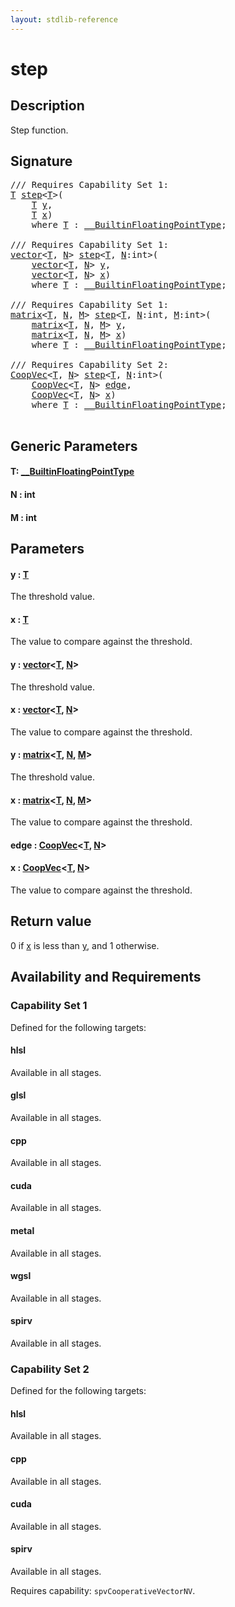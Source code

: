 ```yaml
---
layout: stdlib-reference
---
```


# step

## Description

Step function.



## Signature 

<pre>
/// Requires Capability Set 1:
<a href="step.md#typeparam-T" class="code_type">T</a> <a href="step.md">step</a>&lt;<a href="step.md#typeparam-T" class="code_type">T</a>&gt;(
    <a href="step.md#typeparam-T" class="code_type">T</a> <a href="step.md#decl-y" class="code_param">y</a>,
    <a href="step.md#typeparam-T" class="code_type">T</a> <a href="step.md#decl-x" class="code_param">x</a>)
    <span class='code_keyword'>where</span> <a href="step.md#typeparam-T" class="code_type">T</a> : <a href="../interfaces/0_builtinfloatingpointtype-029hm/index.md" class="code_type">__BuiltinFloatingPointType</a>;

/// Requires Capability Set 1:
<a href="../types/vector/index.md" class="code_type">vector</a>&lt;<a href="step.md#typeparam-T" class="code_type">T</a>, <a href="step.md#decl-N" class="code_var">N</a>&gt; <a href="step.md">step</a>&lt;<a href="step.md#typeparam-T" class="code_type">T</a>, <a href="step.md#decl-N" class="code_var">N</a>:<span class="code_keyword">int</span>&gt;(
    <a href="../types/vector/index.md" class="code_type">vector</a>&lt;<a href="step.md#typeparam-T" class="code_type">T</a>, <a href="step.md#decl-N" class="code_var">N</a>&gt; <a href="step.md#decl-y" class="code_param">y</a>,
    <a href="../types/vector/index.md" class="code_type">vector</a>&lt;<a href="step.md#typeparam-T" class="code_type">T</a>, <a href="step.md#decl-N" class="code_var">N</a>&gt; <a href="step.md#decl-x" class="code_param">x</a>)
    <span class='code_keyword'>where</span> <a href="step.md#typeparam-T" class="code_type">T</a> : <a href="../interfaces/0_builtinfloatingpointtype-029hm/index.md" class="code_type">__BuiltinFloatingPointType</a>;

/// Requires Capability Set 1:
<a href="../types/matrix/index.md" class="code_type">matrix</a>&lt;<a href="step.md#typeparam-T" class="code_type">T</a>, <a href="step.md#decl-N" class="code_var">N</a>, <a href="step.md#decl-M" class="code_var">M</a>&gt; <a href="step.md">step</a>&lt;<a href="step.md#typeparam-T" class="code_type">T</a>, <a href="step.md#decl-N" class="code_var">N</a>:<span class="code_keyword">int</span>, <a href="step.md#decl-M" class="code_var">M</a>:<span class="code_keyword">int</span>&gt;(
    <a href="../types/matrix/index.md" class="code_type">matrix</a>&lt;<a href="step.md#typeparam-T" class="code_type">T</a>, <a href="step.md#decl-N" class="code_var">N</a>, <a href="step.md#decl-M" class="code_var">M</a>&gt; <a href="step.md#decl-y" class="code_param">y</a>,
    <a href="../types/matrix/index.md" class="code_type">matrix</a>&lt;<a href="step.md#typeparam-T" class="code_type">T</a>, <a href="step.md#decl-N" class="code_var">N</a>, <a href="step.md#decl-M" class="code_var">M</a>&gt; <a href="step.md#decl-x" class="code_param">x</a>)
    <span class='code_keyword'>where</span> <a href="step.md#typeparam-T" class="code_type">T</a> : <a href="../interfaces/0_builtinfloatingpointtype-029hm/index.md" class="code_type">__BuiltinFloatingPointType</a>;

/// Requires Capability Set 2:
<a href="../types/coopvec-04/index.md" class="code_type">CoopVec</a>&lt;<a href="step.md#typeparam-T" class="code_type">T</a>, <a href="step.md#decl-N" class="code_var">N</a>&gt; <a href="step.md">step</a>&lt;<a href="step.md#typeparam-T" class="code_type">T</a>, <a href="step.md#decl-N" class="code_var">N</a>:<span class="code_keyword">int</span>&gt;(
    <a href="../types/coopvec-04/index.md" class="code_type">CoopVec</a>&lt;<a href="step.md#typeparam-T" class="code_type">T</a>, <a href="step.md#decl-N" class="code_var">N</a>&gt; <a href="step.md#decl-edge" class="code_param">edge</a>,
    <a href="../types/coopvec-04/index.md" class="code_type">CoopVec</a>&lt;<a href="step.md#typeparam-T" class="code_type">T</a>, <a href="step.md#decl-N" class="code_var">N</a>&gt; <a href="step.md#decl-x" class="code_param">x</a>)
    <span class='code_keyword'>where</span> <a href="step.md#typeparam-T" class="code_type">T</a> : <a href="../interfaces/0_builtinfloatingpointtype-029hm/index.md" class="code_type">__BuiltinFloatingPointType</a>;

</pre>

## Generic Parameters

####  <a id="typeparam-T"></a>T: [\_\_BuiltinFloatingPointType](../interfaces/0_builtinfloatingpointtype-029hm/index.md)
####  <a id="decl-N"></a>N  : int
####  <a id="decl-M"></a>M  : int

## Parameters

####  <a id="decl-y"></a>y  : [T](step.md#typeparam-T)
The threshold value.

####  <a id="decl-x"></a>x  : [T](step.md#typeparam-T)
The value to compare against the threshold.

####  <a id="decl-y"></a>y  : [vector](../types/vector/index.md)\<[T](../types/vector/index.md#typeparam-T), [N](../types/vector/index.md#decl-N)\>
The threshold value.

####  <a id="decl-x"></a>x  : [vector](../types/vector/index.md)\<[T](../types/vector/index.md#typeparam-T), [N](../types/vector/index.md#decl-N)\>
The value to compare against the threshold.

####  <a id="decl-y"></a>y  : [matrix](../types/matrix/index.md)\<[T](../types/matrix/t-0.md), [N](../types/matrix/index.md#decl-N), [M](../types/matrix/index.md#decl-M)\>
The threshold value.

####  <a id="decl-x"></a>x  : [matrix](../types/matrix/index.md)\<[T](../types/matrix/t-0.md), [N](../types/matrix/index.md#decl-N), [M](../types/matrix/index.md#decl-M)\>
The value to compare against the threshold.

####  <a id="decl-edge"></a>edge  : [CoopVec](../types/coopvec-04/index.md)\<[T](../types/coopvec-04/index.md#typeparam-T), [N](../types/coopvec-04/index.md#decl-N)\>
####  <a id="decl-x"></a>x  : [CoopVec](../types/coopvec-04/index.md)\<[T](../types/coopvec-04/index.md#typeparam-T), [N](../types/coopvec-04/index.md#decl-N)\>
The value to compare against the threshold.


## Return value
0 if <span class='code'><a href="step.md#decl-x" class="code_param">x</a></span> is less than <span class='code'><a href="step.md#decl-y" class="code_param">y</a></span>, and 1 otherwise.


## Availability and Requirements

### Capability Set 1

Defined for the following targets:

#### hlsl
Available in all stages.

#### glsl
Available in all stages.

#### cpp
Available in all stages.

#### cuda
Available in all stages.

#### metal
Available in all stages.

#### wgsl
Available in all stages.

#### spirv
Available in all stages.


### Capability Set 2

Defined for the following targets:

#### hlsl
Available in all stages.

#### cpp
Available in all stages.

#### cuda
Available in all stages.

#### spirv
Available in all stages.

Requires capability: `spvCooperativeVectorNV`.



<script>
// Fix .md links to .html when on ReadTheDocs
if (window.location.hostname.includes('readthedocs') || 
    window.location.hostname.includes('rtfd.io')) {
  document.addEventListener('DOMContentLoaded', function() {
    const links = document.querySelectorAll('a');
    links.forEach(link => {
      if (link.getAttribute('href') && link.getAttribute('href').endsWith('.md')) {
        link.href = link.href.replace(/\.md($|#|\?)/, '.html$1');
      }
    });
  });
}
</script>

